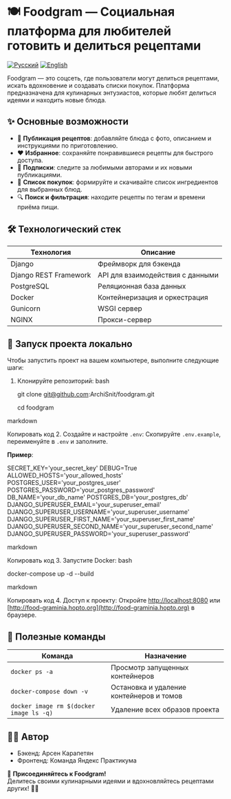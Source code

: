 # 🍽️ Foodgram — Социальная платформа для любителей готовить и делиться рецептами

[![Русский](https://img.shields.io/badge/Language-Русский-blue)](README.md)
[![English](https://img.shields.io/badge/Language-English-blue)](README_EN.md)

Foodgram — это соцсеть, где пользователи могут делиться рецептами, искать вдохновение и создавать списки покупок. Платформа предназначена для кулинарных энтузиастов, которые любят делиться идеями и находить новые блюда.

## ✨ Основные возможности
- 📝 **Публикация рецептов**: добавляйте блюда с фото, описанием и инструкциями по приготовлению.
- ❤️ **Избранное**: сохраняйте понравившиеся рецепты для быстрого доступа.
- 🔔 **Подписки**: следите за любимыми авторами и их новыми публикациями.
- 🛒 **Список покупок**: формируйте и скачивайте список ингредиентов для выбранных блюд.
- 🔍 **Поиск и фильтрация**: находите рецепты по тегам и времени приёма пищи.

## 🛠 Технологический стек

| Технология                      | Описание                              |
|----------------------------------|---------------------------------------|
| Django                           | Фреймворк для бэкенда                |
| Django REST Framework            | API для взаимодействия с данными      |
| PostgreSQL                       | Реляционная база данных               |
| Docker                           | Контейнеризация и оркестрация        |
| Gunicorn                         | WSGI сервер                           |
| NGINX                            | Прокси-сервер                        |

## 🚀 Запуск проекта локально

Чтобы запустить проект на вашем компьютере, выполните следующие шаги:

1. Клонируйте репозиторий:
bash

   git clone git@github.com:ArchiSnit/foodgram.git


   cd foodgram 


   

markdown

 Копировать код
2. Создайте и настройте `.env`:
   Скопируйте `.env.example`, переименуйте в `.env` и заполните.

   **Пример**:

SECRET_KEY='your_secret_key'
   DEBUG=True
   ALLOWED_HOSTS='your_allowed_hosts'
   POSTGRES_USER='your_postgres_user'
   POSTGRES_PASSWORD='your_postgres_password'
   DB_NAME='your_db_name'
   POSTGRES_DB='your_postgres_db'
   DJANGO_SUPERUSER_EMAIL='your_superuser_email'
   DJANGO_SUPERUSER_USERNAME='your_superuser_username'
   DJANGO_SUPERUSER_FIRST_NAME='your_superuser_first_name'
   DJANGO_SUPERUSER_SECOND_NAME='your_superuser_second_name'
   DJANGO_SUPERUSER_PASSWORD='your_superuser_password'

   

markdown

 Копировать код
3. Запустите Docker:
bash

   docker-compose up -d --build  


   

markdown

 Копировать код
4. Доступ к проекту:
   Откройте [http://localhost:8080](http://localhost:8080) или [http://food-graminia.hopto.org](http://food-graminia.hopto.org) в браузере.

## 🔧 Полезные команды

| Команда                                    | Назначение                              |
|--------------------------------------------|-----------------------------------------|
| `docker ps -a`                             | Просмотр запущенных контейнеров        |
| `docker-compose down -v`                   | Остановка и удаление контейнеров и томов|
| `docker image rm $(docker image ls -q)`   | Удаление всех образов проекта           |

## 👨‍💻 Автор
- Бэкенд: Арсен Карапетян
- Фронтенд: Команда Яндекс Практикума

🎉 **Присоединяйтесь к Foodgram!**   
Делитесь своими кулинарными идеями и вдохновляйтесь рецептами других! 🍲✨
